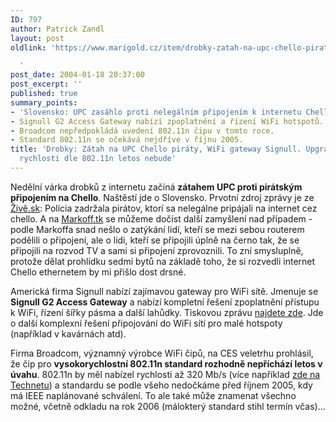 ```yaml
---
ID: 797
author: Patrick Zandl
layout: post
oldlink: 'https://www.marigold.cz/item/drobky-zatah-na-upc-chello-piraty-wifi-gateway-signull-upgrade-na-vysoke-rychlosti-dle-802-11n-letos-nebude

  '
post_date: 2004-01-18 20:37:00
post_excerpt: ''
published: true
summary_points:
- 'Slovensko: UPC zasáhlo proti nelegálním připojením k internetu Chello.'
- Signull G2 Access Gateway nabízí zpoplatnění a řízení WiFi hotspotů.
- Broadcom nepředpokládá uvedení 802.11n čipu v tomto roce.
- Standard 802.11n se očekává nejdříve v říjnu 2005.
title: 'Drobky: Zátah na UPC Chello piráty, WiFi gateway Signull. Upgrade na vysoké
  rychlosti dle 802.11n letos nebude'
---
```


<p>
Nedělní várka drobků z internetu začíná <STRONG>zátahem UPC proti pirátským připojením na Chello</STRONG>. Naštěstí jde o Slovensko. Prvotní zdroj zprávy je ze <A href="http://www.zive.sk/Text/Ar.asp?ARI=107531" target=_blank>Živě.sk</A>: Polícia zadržala pirátov, ktorí sa nelegálne pripájali na internet cez chello. A na <A href="http://markoff.szm.sk/m092.htm#upc" target=_blank>Markoff.tk</A> se můžeme dočíst další zamyšlení nad případem - podle Markoffa snad nešlo o zatýkání lidí, kteří se mezi sebou routerem podělili o připojení, ale o lidi, kteří se připojili úplně na černo tak, že se připojili na rozvod TV a sami si připojení zprovoznili. To zní smysluplně, protože dělat prohlídku sedmi bytů na základě toho, že si rozvedli internet Chello ethernetem by mi přišlo dost drsné.</p>

<p>
Americká firma Signull nabízí zajímavou gateway pro WiFi sítě. Jmenuje se <STRONG>Signull G2 Access Gateway</STRONG> a nabízí kompletní řešení zpoplatnění přístupu k WiFi, řízení šířky pásma a další lahůdky. Tiskovou zprávu <A href="http://www.signull.com/pressreleases/pr_1-20-04.html" target=_blank>najdete zde</A>. Jde o další komplexní řešení připojování do WiFi sítí pro malé hotspoty (například v kavárnách atd).</p>

<p>
Firma Broadcom, významný výrobce WiFi čipů, na CES veletrhu prohlásil, že čip pro <STRONG>vysokorychlostní 802.11n standard rozhodně nepříchází letos v úvahu</STRONG>. 802.11n by měl nabízel rychlosti až 320 Mb/s (více například <A href="http://technet.idnes.cz/hw/hw_sit/IEEE80211n.html" target=_blank>zde na Technetu</A>) a standardu se podle všeho nedočkáme před říjnem 2005, kdy má IEEE naplánované schválení. To ale také může znamenat všechno možné, včetně odkladu na rok 2006 (málokterý standard stihl termín včas)...</p>